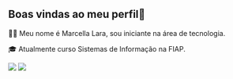 ## Boas vindas ao meu perfil💫

👩‍💻 Meu nome é Marcella Lara, sou iniciante na área de tecnologia.

🎓 Atualmente curso Sistemas de Informação na FIAP.




<div> 

  <a href = "mailto:marcella.almeida@youxlab.com.br"><img src="https://img.shields.io/badge/-Gmail-%23333?style=for-the-badge&logo=gmail&logoColor=white" target="_blank"></a>
  <a href="https://www.linkedin.com/in/marcella-lara-9182ab241" target="_blank"><img src="https://img.shields.io/badge/-LinkedIn-%230077B5?style=for-the-badge&logo=linkedin&logoColor=white" target="_blank"></a> 
  
</div>
